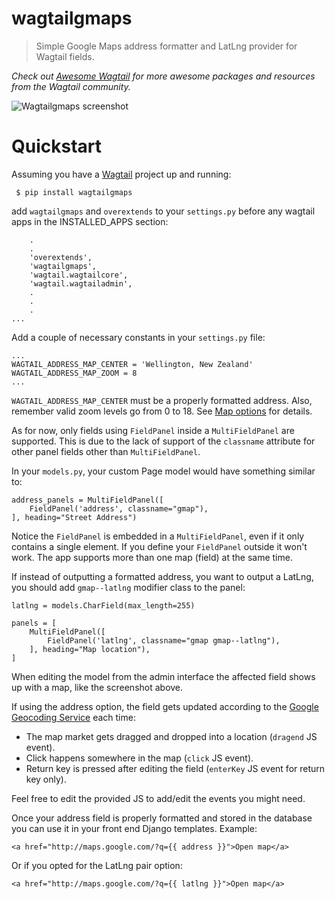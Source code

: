 wagtailgmaps
==================

> Simple Google Maps address formatter and LatLng provider for Wagtail fields.

*Check out [Awesome Wagtail](https://github.com/springload/awesome-wagtail) for more awesome packages and resources from the Wagtail community.*

![Wagtailgmaps screenshot](http://i.imgur.com/9m9Gfcf.png)

# Quickstart

Assuming you have a [Wagtail](https://wagtail.io/) project up and running:

``` $ pip install wagtailgmaps```

add `wagtailgmaps` and `overextends` to your `settings.py` before any wagtail apps in the INSTALLED_APPS section:

```
    .
    .
    'overextends',
    'wagtailgmaps',
    'wagtail.wagtailcore',
    'wagtail.wagtailadmin',
    .
    .
    .
...
```

Add a couple of necessary constants in your `settings.py` file:

```
...
WAGTAIL_ADDRESS_MAP_CENTER = 'Wellington, New Zealand'
WAGTAIL_ADDRESS_MAP_ZOOM = 8
...
```
`WAGTAIL_ADDRESS_MAP_CENTER` must be a properly formatted address. Also, remember valid zoom levels go from 0 to 18. See [Map options](https://developers.google.com/maps/documentation/javascript/tutorial#MapOptions) for details.

As for now, only fields using `FieldPanel` inside a `MultiFieldPanel` are supported. This is due to the lack of support of the `classname` attribute for other panel fields other than `MultiFieldPanel`.

In your `models.py`, your custom Page model would have something similar to:

```
address_panels = MultiFieldPanel([
    FieldPanel('address', classname="gmap"),
], heading="Street Address")
```

Notice the `FieldPanel` is embedded in a `MultiFieldPanel`, even if it only contains a single element. If you define your `FieldPanel` outside it won't work. The app supports more than one map (field) at the same time.

If instead of outputting a formatted address, you want to output a LatLng, you should add `gmap--latlng` modifier class to the panel:

```
latlng = models.CharField(max_length=255)

panels = [
    MultiFieldPanel([
        FieldPanel('latlng', classname="gmap gmap--latlng"),
    ], heading="Map location"),
]
```

When editing the model from the admin interface the affected field shows up with a map, like the screenshot above.

If using the address option, the field gets updated according to the [Google Geocoding Service](https://developers.google.com/maps/documentation/geocoding/) each time:

* The map market gets dragged and dropped into a location (`dragend` JS event).
* Click happens somewhere in the map (`click` JS event).
* Return key is pressed after editing the field (`enterKey` JS event for return key only).

Feel free to edit the provided JS to add/edit the events you might need.

Once your address field is properly formatted and stored in the database you can use it in your front end Django templates. Example:

```
<a href="http://maps.google.com/?q={{ address }}">Open map</a>
```

Or if you opted for the LatLng pair option:

```
<a href="http://maps.google.com/?q={{ latlng }}">Open map</a>
```
